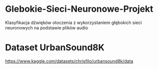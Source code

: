 # Glebokie-Sieci-Neuronowe-Projekt
Klasyfikacja dźwięków otoczenia z wykorzystaniem głębokich sieci neuronowych na podstawie plików audio
# Dataset UrbanSound8K
https://www.kaggle.com/datasets/chrisfilo/urbansound8k/data
